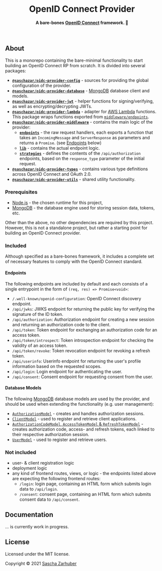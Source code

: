 <div align="center">
  <h1>OpenID Connect Provider</h1>
  <strong>A bare-bones <a href="https://openid.net/connect/" rel="noopener noreferrer">OpenID Connect</a> framework. 🔐</strong>
  <br />
  <br />
  <br />
</div>

## About

This is a monorepo containing the bare-minimal functionality to start building an OpenID Connect RP from scratch. It is divided into several packages:

- **[`@saschazar/oidc-provider-config`](https://github.com/saschazar21/now-oidc-provider/tree/master/packages/config)** - sources for providing the global configuration of the provider.
- **[`@saschazar/oidc-provider-database`](https://github.com/saschazar21/now-oidc-provider/tree/master/packages/database)** - [MongoDB](https://mongodb.com/) database client and models.
- **[`@saschazar/oidc-provider-jwt`](https://github.com/saschazar21/now-oidc-provider/tree/master/packages/jwt)** - helper functions for signing/verifying, as well as encrypting/decrypting JWTs.
- **[`@saschazar/oidc-provider-lambda`](https://github.com/saschazar21/now-oidc-provider/tree/master/packages/lambda)** - adapter for [AWS Lambda](https://aws.amazon.com/lambda/) functions. This package wraps functions exported from [`middleware/endpoints`](https://github.com/saschazar21/now-oidc-provider/tree/main/packages/middleware/endpoints).
- **[`@saschazar/oidc-provider-middleware`](https://github.com/saschazar21/now-oidc-provider/tree/master/packages/middleware)** - contains the main logic of the provider:
  - **[`endpoints`](https://github.com/saschazar21/now-oidc-provider/tree/main/packages/middleware/endpoints)** - the raw request handlers, each exports a function that takes an `IncomingMessage` and `ServerResponse` as parameters and returns a `Promise`. (see [Endpoints](#endpoints) below)
  - **[`lib`](https://github.com/saschazar21/now-oidc-provider/tree/main/packages/middleware/lib)** - contains the actual endpoint logic.
  - **[`strategies`](https://github.com/saschazar21/now-oidc-provider/tree/main/packages/middleware/strategies)** - defines the contents of the `/api/authorization` endpoints, based on the `response_type` parameter of the initial request.
- **[`@saschazar/oidc-provider-types`](https://github.com/saschazar21/now-oidc-provider/tree/master/packages/types)** - contains various type definitions across OpenID Connect and OAuth 2.0.
- **[`@saschazar/oidc-provider-utils`](https://github.com/saschazar21/now-oidc-provider/tree/master/packages/utils)** - shared utility functionality.

### Prerequisites

- [Node.js](https://nodejs.org) - the chosen runtime for this project,
- [MongoDB](https://mongodb.com) - the database engine used for storing session data, tokens, etc.

Other than the above, no other dependencies are required by this project. However, this is not a standalone project, but rather a starting point for building an OpenID Connect provider.

### Included

Although specified as a bare-bones framework, it includes a complete set of necessary features to comply with the OpenID Connect standard.

#### Endpoints

The following endpoints are included by default and each consists of a single entrypoint in the form of `(req, res) => Promise<void>`:

- `/.well-known/openid-configuration`: OpenID Connect discovery endpoint.
- `/api/jwks`: JWKS endpoint for returning the public key for verifying the signature of the ID token.
- `/api/authorization`: Authorization endpoint for creating a new session and returning an authorization code to the client.
- `/api/token`: Token endpoint for exchanging an authorization code for an access token.
- `/api/token/introspect`: Token introspection endpoint for checking the validity of an access token.
- `/api/token/revoke`: Token revocation endpoint for revoking a refresh token.
- `/api/userinfo`: Userinfo endpoint for returning the user's profile information based on the requested scopes.
- `/api/login`: Login endpoint for authenticating the user.
- `/api/consent`: Consent endpoint for requesting consent from the user.

#### Database Models

The following [MongoDB](https://mongodb.com/) database models are used by the provider, and should be used when extending the functionality (e.g. user management):

- [`AuthorizationModel`](https://github.com/saschazar21/now-oidc-provider/blob/master/packages/database/lib/schemata/authorization.ts) - creates and handles authorization sessions.
- [`ClientModel`](https://github.com/saschazar21/now-oidc-provider/blob/master/packages/database/lib/schemata/client.ts) - used to register and retrieve client applications.
- [`AuthorizationCodeModel`, `AccessTokenModel` & `RefreshTokenModel`](https://github.com/saschazar21/now-oidc-provider/blob/master/packages/database/lib/schemata/token.ts) - creates authorization code, access- and refresh tokens, each linked to their respective authorization session.
- [`UserModel`](https://github.com/saschazar21/now-oidc-provider/blob/master/packages/database/lib/schemata/user.ts) - used to register and retrieve users.

### Not included

- user- & client registration logic
- deployment logic
- any kind of frontend routes, views, or logic - the endpoints listed above are expecting the following frontend routes:
  - `/login`: login page, containing an HTML form which submits login data to `/api/login`.
  - `/consent`: consent page, containing an HTML form which submits consent data to `/api/consent`.

## Documentation

... is currently work in progress.

## License

Licensed under the MIT license.

Copyright ©️ 2021 [Sascha Zarhuber](https://sascha.work)
